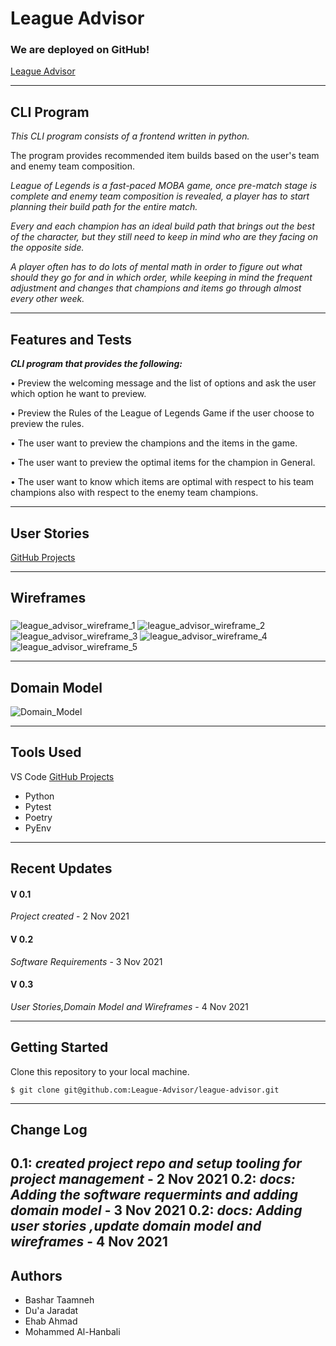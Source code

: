 # League Advisor

### We are deployed on **GitHub**!

[League Advisor](https://github.com/League-Advisor/league-advisor)

---

## CLI Program

_This CLI program consists of a frontend written in python._

The program provides recommended item builds based on the user's team and enemy team composition.

_League of Legends is a fast-paced MOBA game, once pre-match stage is complete and enemy team composition is revealed, a player has to start planning their build path for the entire match._

_Every and each champion has an ideal build path that brings out the best of the character, but they still need to keep in mind who are they facing on the opposite side._

_A player often has to do lots of mental math in order to figure out what should they go for and in which order, while keeping in mind the frequent adjustment and changes that champions and items go through almost every other week._

---

## Features and Tests

**_CLI program that provides the following:_**

• Preview the welcoming message and the list of options and ask the user which option he want to preview.

• Preview the Rules of the League of Legends Game if the user choose to preview the rules.

• The user want to preview the champions and the items in the game.

• The user want to preview the optimal items for the champion in General.

• The user want to know which items are optimal with respect to his team champions also with respect to the enemy team champions.

---

## User Stories



[GitHub Projects](https://github.com/orgs/League-Advisor/projects/1)

--- 

## Wireframes


 ### 
![league_advisor_wireframe_1](assets/league_advisor_wireframe_1.png)
![league_advisor_wireframe_2](assets/league_advisor_wireframe_2.png)
![league_advisor_wireframe_3](assets/league_advisor_wireframe_3.png)
![league_advisor_wireframe_4](assets/league_advisor_wireframe_4.png)
![league_advisor_wireframe_5](assets/league_advisor_wireframe_5.png)

---

## Domain Model

![Domain_Model](assets/Domain_Model.png)


---

## Tools Used 

VS Code
[GitHub Projects](https://github.com/orgs/League-Advisor/projects/1)

- Python
- Pytest
- Poetry
- PyEnv

---

## Recent Updates

#### V 0.1

_Project created_ - 2 Nov 2021

#### V 0.2

_Software Requirements_ - 3 Nov 2021

#### V 0.3

_User Stories,Domain Model and Wireframes_ - 4 Nov 2021

---

## Getting Started

Clone this repository to your local machine.

```
$ git clone git@github.com:League-Advisor/league-advisor.git
```

---

## Change Log

0.1: _created project repo and setup tooling for project management_ - 2 Nov 2021
0.2: _docs: Adding the software requermints and adding domain model_ - 3 Nov 2021
0.2: _docs: Adding user stories ,update domain model and wireframes_ - 4 Nov 2021
---

## Authors

- Bashar Taamneh
- Du'a Jaradat
- Ehab Ahmad
- Mohammed Al-Hanbali
